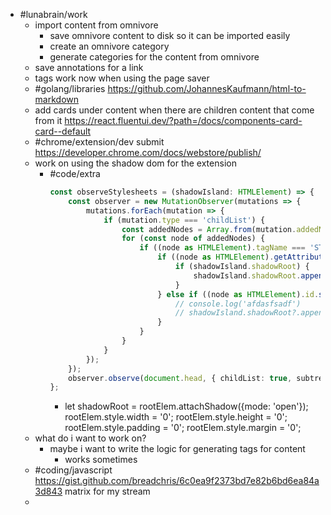 - #lunabrain/work
	- import content from omnivore
		- save omnivore content to disk so it can be imported easily
		- create an omnivore category
		- generate categories for the content from omnivore
	- save annotations for a link
	- tags work now when using the page saver
	- #golang/libraries https://github.com/JohannesKaufmann/html-to-markdown
	- add cards under content when there are children content that come from it https://react.fluentui.dev/?path=/docs/components-card-card--default
	- #chrome/extension/dev submit https://developer.chrome.com/docs/webstore/publish/
	- work on using the shadow dom for the extension
		- #code/extra
		  ```typescript
		  const observeStylesheets = (shadowIsland: HTMLElement) => {
		      const observer = new MutationObserver(mutations => {
		          mutations.forEach(mutation => {
		              if (mutation.type === 'childList') {
		                  const addedNodes = Array.from(mutation.addedNodes);
		                  for (const node of addedNodes) {
		                      if ((node as HTMLElement).tagName === 'STYLE') {
		                          if ((node as HTMLElement).getAttribute('data-make-styles-bucket')) {
		                              if (shadowIsland.shadowRoot) {
		                                  shadowIsland.shadowRoot.appendChild(node)
		                              }
		                          } else if ((node as HTMLElement).id.startsWith('fui-FluentProvider')) {
		                              // console.log('afdasfsadf')
		                              // shadowIsland.shadowRoot?.appendChild(node);
		                          }
		                      }
		                  }
		              }
		          });
		      });
		      observer.observe(document.head, { childList: true, subtree: true });
		  };
		  ```
			- let shadowRoot = rootElem.attachShadow({mode: 'open'});
			  rootElem.style.width = '0';
			  rootElem.style.height = '0';
			  rootElem.style.padding = '0';
			  rootElem.style.margin = '0';
	- what do i want to work on?
		- maybe i want to write the logic for generating tags for content
			- works sometimes
	- #coding/javascript https://gist.github.com/breadchris/6c0ea9f2373bd7e82b6bd6ea84a3d843 matrix for my stream
	-